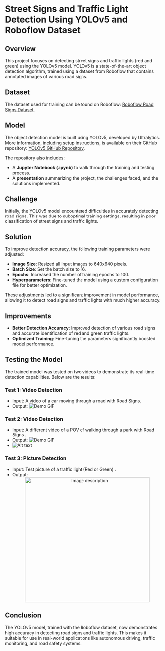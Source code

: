 # Street Signs and Traffic Light Detection Using YOLOv5 and Roboflow Dataset

## Overview
This project focuses on detecting street signs and traffic lights (red and green) using the YOLOv5 model. YOLOv5 is a state-of-the-art object detection algorithm, trained using a dataset from Roboflow that contains annotated images of various road signs.

## Dataset
The dataset used for training can be found on Roboflow:
[Roboflow Road Signs Dataset](https://universe.roboflow.com/roboflow-100/road-signs-6ih4y/dataset/2).

## Model
The object detection model is built using YOLOv5, developed by Ultralytics. More information, including setup instructions, is available on their GitHub repository:
[YOLOv5 GitHub Repository](https://github.com/ultralytics/yolov5).

The repository also includes:
- A **Jupyter Notebook (.ipynb)** to walk through the training and testing process.
- A **presentation** summarizing the project, the challenges faced, and the solutions implemented.

## Challenge
Initially, the YOLOv5 model encountered difficulties in accurately detecting road signs. This was due to suboptimal training settings, resulting in poor classification of street signs and traffic lights.

## Solution
To improve detection accuracy, the following training parameters were adjusted:
- **Image Size**: Resized all input images to 640x640 pixels.
- **Batch Size**: Set the batch size to 16.
- **Epochs**: Increased the number of training epochs to 100.
- **Hyperparameters**: Fine-tuned the model using a custom configuration file for better optimization.

These adjustments led to a significant improvement in model performance, allowing it to detect road signs and traffic lights with much higher accuracy.

## Improvements
- **Better Detection Accuracy**: Improved detection of various road signs and accurate identification of red and green traffic lights.
- **Optimized Training**: Fine-tuning the parameters significantly boosted model performance.

## Testing the Model
The trained model was tested on two videos to demonstrate its real-time detection capabilities. Below are the results:

### Test 1: Video Detection
- Input: A video of a car moving through a road with Road Signs.
- Output: ![Demo GIF](C:\Users\hp\Desktop\TestDemo1.gif)

### Test 2: Video Detection
- Input: A different video of a POV of walking through a park with Road Signs .
- Output: ![Demo GIF](C:\Users\hp\Desktop\TestonDEMO2.gif)
- <img src="C:\Users\hp\Desktop\TestonDEMO2.gif" alt="Alt text">

### Test 3: Picture Detection
- Input: Test picture of a traffic light (Red or Green) .
- Output:
  <div align="center">
  <img src=""C:\Users\hp\Desktop\Traffic light.jpg"" alt="Image description" width="400" />
</div>


## Conclusion
The YOLOv5 model, trained with the Roboflow dataset, now demonstrates high accuracy in detecting road signs and traffic lights. This makes it suitable for use in real-world applications like autonomous driving, traffic monitoring, and road safety systems.


